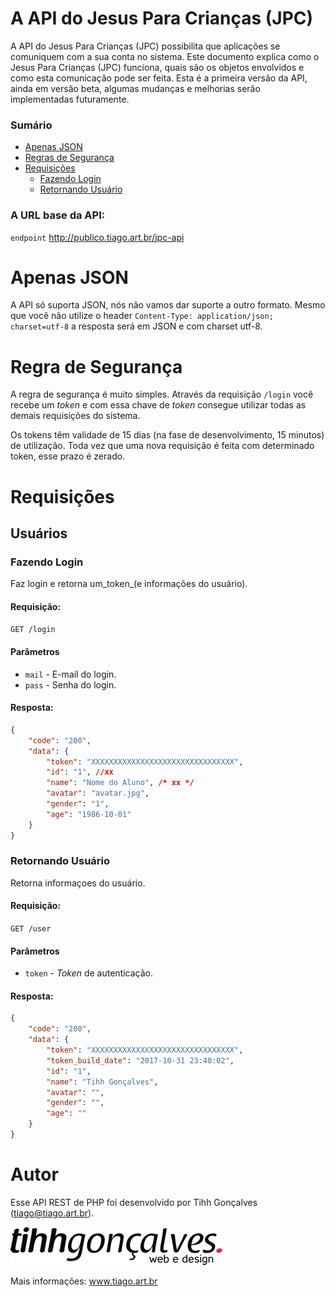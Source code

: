 # A API do Jesus Para Crianças (JPC)

A API do Jesus Para Crianças (JPC) possibilita que aplicações se comuniquem com a sua conta no sistema. Este documento explica como o Jesus Para Crianças (JPC) funciona, quais são os objetos envolvidos e como esta comunicação pode ser feita. Esta é a primeira versão da API, ainda em versão beta, algumas mudanças e melhorias serão implementadas futuramente.

### Sumário

- [Apenas JSON](#apenas-json)
- [Regras de Segurança](#regra-de-segurança)
- [Requisições](#requisições)
    - [Fazendo Login](#fazendo-login)
    - [Retornando Usuário](#retornando-usuário)

### A URL base da API:
 
```endpoint``` http://publico.tiago.art.br/jpc-api

# Apenas JSON

A API só suporta JSON, nós não vamos dar suporte a outro formato. Mesmo que você não utilize o header ```Content-Type: application/json; charset=utf-8``` a resposta será em JSON e com charset utf-8.

# Regra de Segurança

A regra de segurança é muito simples. Através da requisição ```/login``` você recebe um _token_ e com essa chave de _token_ consegue utilizar todas as demais requisições do sistema.

Os tokens têm validade de 15 dias (na fase de desenvolvimento, 15 minutos) de utilização. Toda vez que uma nova requisição é feita com determinado token, esse prazo é zerado.

# Requisições

## Usuários


### Fazendo Login
Faz login e retorna um_token_(e informações do usuário).

#### Requisição:

```GET /login```

#### Parâmetros
 - ```mail``` - E-mail do login.
 - ```pass``` - Senha do login.

#### Resposta:

```json
{
    "code": "200",
    "data": {
        "token": "XXXXXXXXXXXXXXXXXXXXXXXXXXXXXXXX",
        "id": "1", //xx
        "name": "Nome do Aluno", /* xx */
        "avatar": "avatar.jpg",
        "gender": "1",
        "age": "1986-10-01"
    }
}
```


### Retornando Usuário
Retorna informaçoes do usuário.


#### Requisição:

```GET /user```

#### Parâmetros
 - ```token``` - _Token_ de autenticação.

#### Resposta:

```json
{
    "code": "200",
    "data": {
        "token": "XXXXXXXXXXXXXXXXXXXXXXXXXXXXXXXX",
        "token_build_date": "2017-10-31 23:40:02",
        "id": "1",
        "name": "Tihh Gonçalves",
        "avatar": "",
        "gender": "",
        "age": ""
    }
}
```

# Autor

Esse API REST de PHP foi desenvolvido por Tihh Gonçalves (tiago@tiago.art.br).
 
![logo](https://raw.githubusercontent.com/tihhgoncalves/tihh.cliente.jpc.api-doc/master/logo.png)

Mais informações: www.tiago.art.br
